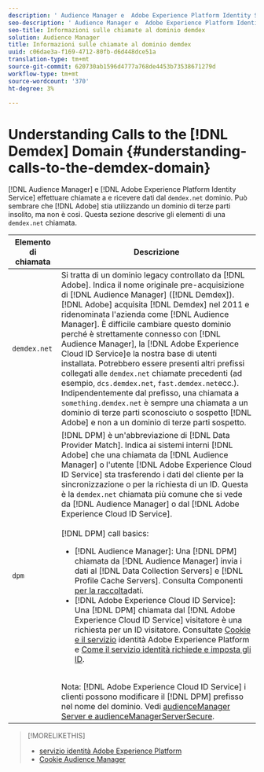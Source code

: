 ```yaml
---
description: ' Audience Manager e  Adobe Experience Platform Identity Service effettuano chiamate al dominio demdex.net e ricevono i dati dal dominio stesso. Questo può sembrare che Adobe stia utilizzando un dominio di terze parti insolito, ma non è così. Questa sezione descrive gli elementi di una chiamata demdex.net.'
seo-description: ' Audience Manager e  Adobe Experience Platform Identity Service effettuano chiamate al dominio demdex.net e ricevono i dati dal dominio stesso. Questo può sembrare che Adobe stia utilizzando un dominio di terze parti insolito, ma non è così. Questa sezione descrive gli elementi di una chiamata demdex.net.'
seo-title: Informazioni sulle chiamate al dominio demdex
solution: Audience Manager
title: Informazioni sulle chiamate al dominio demdex
uuid: c06dae3a-f169-4712-80fb-d6d448dce51a
translation-type: tm+mt
source-git-commit: 620730ab1596d4777a768de4453b73538671279d
workflow-type: tm+mt
source-wordcount: '370'
ht-degree: 3%

---
```



# Understanding Calls to the [!DNL Demdex] Domain {#understanding-calls-to-the-demdex-domain}

[!DNL Audience Manager] e [!DNL Adobe Experience Platform Identity Service] effettuare chiamate a e ricevere dati dal `demdex.net` dominio. Può sembrare che [!DNL Adobe] stia utilizzando un dominio di terze parti insolito, ma non è così. Questa sezione descrive gli elementi di una `demdex.net` chiamata.

| Elemento di chiamata | Descrizione |
|---|---|
| `demdex.net` | Si tratta di un dominio legacy controllato da [!DNL Adobe]. Indica il nome originale pre-acquisizione di [!DNL Audience Manager] ([!DNL Demdex]). [!DNL Adobe] acquisita [!DNL Demdex] nel 2011 e ridenominata l&#39;azienda come [!DNL Audience Manager]. È difficile cambiare questo dominio perché è strettamente connesso con [!DNL Audience Manager], la [!DNL Adobe Experience Cloud ID Service]e la nostra base di utenti installata. Potrebbero essere presenti altri prefissi collegati alle `demdex.net` chiamate precedenti (ad esempio, `dcs.demdex.net`, `fast.demdex.net`ecc.). Indipendentemente dal prefisso, una chiamata a `something.demdex.net` è sempre una chiamata a un dominio di terze parti sconosciuto o sospetto [!DNL Adobe] e non a un dominio di terze parti sospetto. |
| `dpm` | [!DNL DPM] è un&#39;abbreviazione di [!DNL Data Provider Match]. Indica ai sistemi interni [!DNL Adobe] che una chiamata da [!DNL Audience Manager] o l&#39;utente [!DNL Adobe Experience Cloud ID Service] sta trasferendo i dati del cliente per la sincronizzazione o per la richiesta di un ID. Questa è la `demdex.net` chiamata più comune che si vede da [!DNL Audience Manager] o dal [!DNL Adobe Experience Cloud ID Service]. <br><br>[!DNL DPM] call basics: <ul><li>[!DNL Audience Manager]: Una [!DNL DPM] chiamata da [!DNL Audience Manager] invia i dati al [!DNL Data Collection Servers] e [!DNL Profile Cache Servers]. Consulta Componenti [per la raccolta](../reference/system-components/components-data-collection.md)dati.</li><li>[!DNL Adobe Experience Cloud ID Service]: Una [!DNL DPM] chiamata dal [!DNL Adobe Experience Cloud ID Service] visitatore è una richiesta per un ID visitatore. Consultate [Cookie e il servizio](https://docs.adobe.com/content/help/en/id-service/using/intro/cookies.html) identità  Adobe Experience Platform e [Come il servizio identità  richiede e imposta gli ID](https://docs.adobe.com/content/help/en/id-service/using/intro/id-request.html).</li></ul><br>Nota: [!DNL Adobe Experience Cloud ID Service] i clienti possono modificare il [!DNL DPM] prefisso nel nome del dominio. Vedi [audienceManager Server e audienceManagerServerSecure](https://docs.adobe.com/content/help/en/id-service/using/id-service-api/configurations/subdomain-config.html). |

>[!MORELIKETHIS]
>
>* [servizio identità Adobe Experience Platform](https://docs.adobe.com/content/help/en/id-service/using/home.html)
>* [Cookie Audience Manager](https://docs.adobe.com/content/help/en/core-services/interface/ec-cookies/cookies-am.html)

